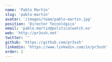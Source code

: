 ```yaml
---
name: 'Pablo Martín'
slug: 'pablo-martin'
avatar: '/images/team/pablo-martin.jpg'
position: 'Director Tecnológico'
email: 'pablo.martin@politicalwatch.es'
web: 'http://pr3ssh.net'
twitter: ''
github: 'https://github.com/pr3ssh'
linkedin: 'https://www.linkedin.com/in/pr3ssh'
order: 2
---
```


